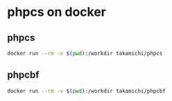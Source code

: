 phpcs on docker
===============

## phpcs

```sh
docker run --rm -v $(pwd):/workdir takamichi/phpcs
```


## phpcbf

```sh
docker run --rm -v $(pwd):/workdir takamichi/phpcbf
```
